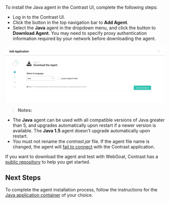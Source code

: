 <!--
title: "Java Agent Installation from the Contrast Application"
description: "Overview of Java agent installation from the Contrast UI"
tags: "installation Java agent overview UI"
-->

To install the Java agent in the Contrast UI, complete the following steps:

* Log in to the Contrast UI.
* Click the button in the top navigation bar to **Add Agent**.
* Select the **Java** agent in the dropdown menu, and click the button to **Download Agent**. You may need to specify proxy authentication information required by your network before downloading the agent.

<a href="assets/images/Download-java-agent.png" rel="lightbox" title="Download the Java agent"><img class="thumbnail" src="assets/images/Download-java-agent.png"/></a>

> **Notes:** 
 * The **Java** agent can be used with all compatible versions of Java greater than 5, and upgrades automatically upon restart if a newer version is available. The **Java 1.5** agent doesn't upgrade automatically upon restart.
 * You must not rename the *contrast.jar* file. If the agent file name is changed, the agent will [fail to connect](troubleshooting-javainstall.html#class) with the Contrast application. 

If you want to download the agent and test with WebGoat, Contrast has a [public repository](https://github.com/Contrast-Security-OSS/agent-teamserver-tests) to help you get started.
 
## Next Steps 

To complete the agent installation process, follow the instructions for the [Java application container](installation-javainstall.html) of your choice. 


